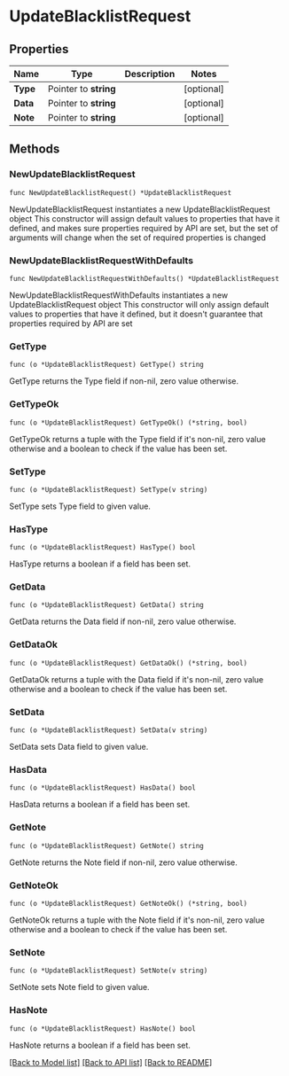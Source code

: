 # UpdateBlacklistRequest

## Properties

Name | Type | Description | Notes
------------ | ------------- | ------------- | -------------
**Type** | Pointer to **string** |  | [optional] 
**Data** | Pointer to **string** |  | [optional] 
**Note** | Pointer to **string** |  | [optional] 

## Methods

### NewUpdateBlacklistRequest

`func NewUpdateBlacklistRequest() *UpdateBlacklistRequest`

NewUpdateBlacklistRequest instantiates a new UpdateBlacklistRequest object
This constructor will assign default values to properties that have it defined,
and makes sure properties required by API are set, but the set of arguments
will change when the set of required properties is changed

### NewUpdateBlacklistRequestWithDefaults

`func NewUpdateBlacklistRequestWithDefaults() *UpdateBlacklistRequest`

NewUpdateBlacklistRequestWithDefaults instantiates a new UpdateBlacklistRequest object
This constructor will only assign default values to properties that have it defined,
but it doesn't guarantee that properties required by API are set

### GetType

`func (o *UpdateBlacklistRequest) GetType() string`

GetType returns the Type field if non-nil, zero value otherwise.

### GetTypeOk

`func (o *UpdateBlacklistRequest) GetTypeOk() (*string, bool)`

GetTypeOk returns a tuple with the Type field if it's non-nil, zero value otherwise
and a boolean to check if the value has been set.

### SetType

`func (o *UpdateBlacklistRequest) SetType(v string)`

SetType sets Type field to given value.

### HasType

`func (o *UpdateBlacklistRequest) HasType() bool`

HasType returns a boolean if a field has been set.

### GetData

`func (o *UpdateBlacklistRequest) GetData() string`

GetData returns the Data field if non-nil, zero value otherwise.

### GetDataOk

`func (o *UpdateBlacklistRequest) GetDataOk() (*string, bool)`

GetDataOk returns a tuple with the Data field if it's non-nil, zero value otherwise
and a boolean to check if the value has been set.

### SetData

`func (o *UpdateBlacklistRequest) SetData(v string)`

SetData sets Data field to given value.

### HasData

`func (o *UpdateBlacklistRequest) HasData() bool`

HasData returns a boolean if a field has been set.

### GetNote

`func (o *UpdateBlacklistRequest) GetNote() string`

GetNote returns the Note field if non-nil, zero value otherwise.

### GetNoteOk

`func (o *UpdateBlacklistRequest) GetNoteOk() (*string, bool)`

GetNoteOk returns a tuple with the Note field if it's non-nil, zero value otherwise
and a boolean to check if the value has been set.

### SetNote

`func (o *UpdateBlacklistRequest) SetNote(v string)`

SetNote sets Note field to given value.

### HasNote

`func (o *UpdateBlacklistRequest) HasNote() bool`

HasNote returns a boolean if a field has been set.


[[Back to Model list]](../README.md#documentation-for-models) [[Back to API list]](../README.md#documentation-for-api-endpoints) [[Back to README]](../README.md)


